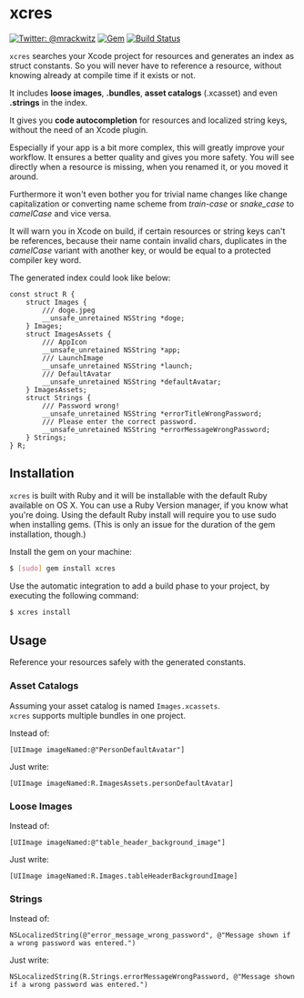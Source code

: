 # xcres

[![Twitter: @mrackwitz](https://img.shields.io/badge/contact-@mrackwitz-blue.svg?style=flat)](https://twitter.com/mrackwitz)
[![Gem](https://img.shields.io/gem/v/xcres.svg?style=flat)](http://rubygems.org/gems/xcres)
[![Build Status](https://img.shields.io/travis/mrackwitz/xcres/master.svg?style=flat)](https://travis-ci.org/mrackwitz/xcres)

`xcres` searches your Xcode project for resources and generates an index
as struct constants. So you will never have to reference a resource, without
knowing already at compile time if it exists or not.

It includes **loose images**, **.bundles**, **asset catalogs** (.xcasset)
and even **.strings** in the index.

It gives you **code autocompletion** for resources and localized string keys,
without the need of an Xcode plugin.

Especially if your app is a bit more complex, this will greatly improve your
workflow. It ensures a better quality and gives you more safety.
You will see directly when a resource is missing, when you renamed it,
or you moved it around.

Furthermore it won't even bother you for trivial name changes like change
capitalization or converting name scheme from *train-case* or *snake_case* to
*camelCase* and vice versa.

It will warn you in Xcode on build, if certain resources or string keys can't be
references, because their name contain invalid chars, duplicates in the
*camelCase* variant with another key, or would be equal to a protected compiler
key word.

The generated index could look like below:

```objc
const struct R {
    struct Images {
        /// doge.jpeg
        __unsafe_unretained NSString *doge;
    } Images;
    struct ImagesAssets {
        /// AppIcon
        __unsafe_unretained NSString *app;
        /// LaunchImage
        __unsafe_unretained NSString *launch;
        /// DefaultAvatar
        __unsafe_unretained NSString *defaultAvatar;
    } ImagesAssets;
    struct Strings {
        /// Password wrong!
        __unsafe_unretained NSString *errorTitleWrongPassword;
        /// Please enter the correct password.
        __unsafe_unretained NSString *errorMessageWrongPassword;
    } Strings;
} R;
```


## Installation

`xcres` is built with Ruby and it will be installable with the default
Ruby available on OS X. You can use a Ruby Version manager, if you know
what you're doing.
Using the default Ruby install will require you to use sudo when
installing gems. (This is only an issue for the duration of the gem
installation, though.)

Install the gem on your machine:

```bash
$ [sudo] gem install xcres
```

Use the automatic integration to add a build phase to your project,
by executing the following command:

```bash
$ xcres install
```


## Usage

Reference your resources safely with the generated constants.

### Asset Catalogs

Assuming your asset catalog is named `Images.xcassets`.  
`xcres` supports multiple bundles in one project.

Instead of:

```objc
[UIImage imageNamed:@"PersonDefaultAvatar"]
```

Just write:

```objc
[UIImage imageNamed:R.ImagesAssets.personDefaultAvatar]
```


### Loose Images

Instead of:

```objc
[UIImage imageNamed:@"table_header_background_image"]
```

Just write:

```objc
[UIImage imageNamed:R.Images.tableHeaderBackgroundImage]
```


### Strings

Instead of:

```objc
NSLocalizedString(@"error_message_wrong_password", @"Message shown if a wrong password was entered.")
```

Just write:

```objc
NSLocalizedString(R.Strings.errorMessageWrongPassword, @"Message shown if a wrong password was entered.")
```
